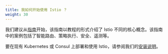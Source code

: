 ```yaml
---
title: 我如何开始使用 Istio ？
weight: 30
---
```


我们建议从[指南](/zh/docs/examples/)开始，该指南以教程的形式介绍了 Istio 不同的核心概念。该指南中的案例包括了智能路由、策略执行、安全、遥测等。

要在现有 Kubernetes 或 Consul 上部署和使用 Istio，请参阅我们的[安装说明](/zh/docs/setup/)。
